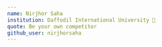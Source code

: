 ```yaml
---
name: Nirjhor Saha 
institution: Daffodil International University 🚩 
quote: Be your own competitor
github_user: nirjhorsaha
---
```

